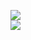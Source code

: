 [![](https://img.shields.io/badge/Made%20With-Github%20Spray-lightgrey.svg?style=for-the-badge&logo=github)](https://github.com/Annihil/github-spray#488)  
[![](https://i.imgur.com/2DrTn0Z.gif)](https://github.com/Annihil/github-spray)